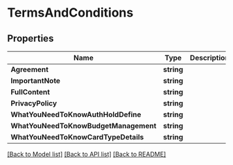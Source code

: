 # TermsAndConditions

## Properties

Name | Type | Description | Notes
------------ | ------------- | ------------- | -------------
**Agreement** | **string** |  | [optional] 
**ImportantNote** | **string** |  | [optional] 
**FullContent** | **string** |  | [optional] 
**PrivacyPolicy** | **string** |  | [optional] 
**WhatYouNeedToKnowAuthHoldDefine** | **string** |  | [optional] 
**WhatYouNeedToKnowBudgetManagement** | **string** |  | [optional] 
**WhatYouNeedToKnowCardTypeDetails** | **string** |  | [optional] 

[[Back to Model list]](../README.md#documentation-for-models) [[Back to API list]](../README.md#documentation-for-api-endpoints) [[Back to README]](../README.md)


